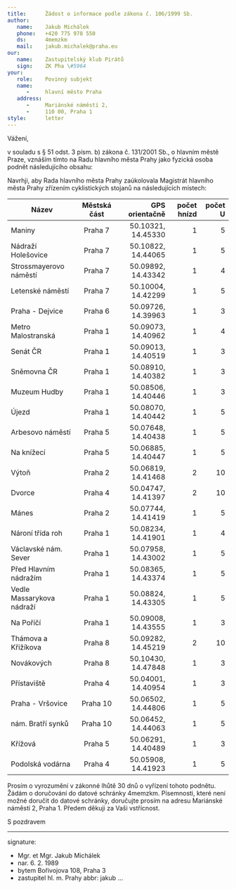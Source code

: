 ```yaml
---
title:      Žádost o informace podle zákona č. 106/1999 Sb.
author:
   name:    Jakub Michálek
   phone:   +420 775 978 550
   ds:      4memzkm
   mail:    jakub.michalek@praha.eu
our:
   name:    Zastupitelský klub Pirátů
   sign:    ZK Pha \#5964
your:
   role:    Povinný subjekt
   name:    
      -     hlavní město Praha
   address:
      -     Mariánské náměstí 2,
      -     110 00, Praha 1
style:      letter
---
```


Vážení,

v souladu s § 51 odst. 3 písm. b) zákona č. 131/2001 Sb., o hlavním městě Praze, vznáším tímto na Radu hlavního města Prahy jako fyzická osoba podnět následujícího obsahu: 

Navrhji, aby Rada hlavního města Prahy zaúkolovala Magistrát hlavního města Prahy zřízením cyklistických stojanů na následujících místech:

|Název|Městská část|GPS orientačně|počet hnízd|počet U|
| ------------- |:-------------:| -----:|-----:|-----:|
|Maniny|Praha 7|50.10321, 14.45330|1|5|
|Nádraží Holešovice|Praha 7|50.10822, 14.44065|1|5|
|Strossmayerovo náměstí|Praha 7|50.09892, 14.43342|1|4|
|Letenské náměstí|Praha 7|50.10004, 14.42299|1|5|
|Praha - Dejvice|Praha 6|50.09726, 14.39963|1|3|
|Metro  Malostranská|Praha 1|50.09073, 14.40962|1|4|
|Senát ČR|Praha 1|50.09013, 14.40519|1|3|
|Sněmovna ČR|Praha 1|50.08910, 14.40382|1|3|
|Muzeum Hudby|Praha 1|50.08506, 14.40446|1|3|
|Újezd|Praha 1|50.08070, 14.40442|1|5|
|Arbesovo náměstí|Praha 5|50.07648, 14.40438|1|5|
|Na knížecí|Praha 5|50.06885, 14.40447|1|5||
|Výtoň|Praha 2|50.06819, 14.41468|2|10||
|Dvorce|Praha 4|50.04747, 14.41397|2|10||
|Mánes|Praha 2|50.07744, 14.41419|1|5||
|Nároní třída roh|Praha 1|50.08234, 14.41901|1|4|
|Václavské nám. Sever|Praha 1|50.07958, 14.43002|1|5|
|Před Hlavním nádražím|Praha 1|50.08365, 14.43374|1|5|
|Vedle Massarykova nádraží|Praha 1|50.08824, 14.43305|1|5|
|Na Poříčí|Praha 1|50.09008, 14.43555|1|3|
|Thámova a Křižíkova|Praha 8|50.09282, 14.45219|2|10||
|Novákových|Praha 8|50.10430, 14.47848|1|3|
|Přístaviště|Praha 4|50.04001, 14.40954|1|3|
|Praha - Vršovice|Praha 10|50.06502, 14.44806|1|5|
|nám. Bratří synků|Praha 10|50.06452, 14.44063|1|5|
|Křížová|Praha 5|50.06291, 14.40489|1|3|
|Podolská vodárna|Praha 4|50.05908, 14.41923|1|5|

Prosím o vyrozumění v zákonné lhůtě 30 dnů o vyřízení tohoto podnětu. Žádám o doručování do datové schránky 4memzkm. Písemnosti, které není možné doručit do datové schránky, doručujte prosím na adresu Mariánské náměstí 2, Praha 1. Předem děkuji za Vaši vstřícnost.

S pozdravem

---
signature: 
  - Mgr. et Mgr. Jakub Michálek
  - nar. 6. 2. 1989
  - bytem Bořivojova 108, Praha 3
  - zastupitel hl. m. Prahy
abbr:       jakub
...
